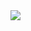 <img src="https://img.shields.io/badge/python-FFCA28?style=flat-square&logo=python&logoColor=Blue"/>